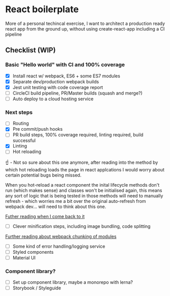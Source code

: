 # React boilerplate

More of a personal techincal exercise, I want to architect a production ready react app from the ground up, without using create-react-app including a CI pipeline 

## Checklist (WIP)

### Basic "Hello world" with CI and 100% coverage
- [x] Install react w/ webpack, ES6 + some ES7 modules
- [x] Separate dev/production webpack builds
- [x] Jest unit testing with code coverage report
- [ ] CircleCI build pipeline, PR/Master builds (squash and merge?)
- [ ] Auto deploy to a cloud hosting service

### Next steps
- [ ] Routing
- [x] Pre commit/push hooks
- [ ] PR build steps, 100% coverage required, linting required, build successful
- [x] Linting
- [ ] Hot reloading

:point_up: - Not so sure about this one anymore, after reading into the method by which hot reloading loads the page in react applcations I would worry about certain potential bugs being missed. 

When you hot-reload a react component the inital lifecycle methods don't run (which makes sense) and classes won't be initialised again, this means any sort of logic that is being tested in those methods will need to manually refresh - which worries me a bit over the original auto-refresh from webpack dev... will need to think about this one.

[Futher reading when I come back to it](https://webpack.js.org/guides/hot-module-replacement/)

- [ ] Clever minification steps, including image bundling, code splitting

[Further reading about webpack chunking of modules](https://webpack.js.org/guides/caching/)

- [ ] Some kind of error handling/logging service
- [ ] Styled components
- [ ] Material UI

### Component library?
- [ ] Set up component library, maybe a monorepo with lerna?
- [ ] Storybook / Styleguide
